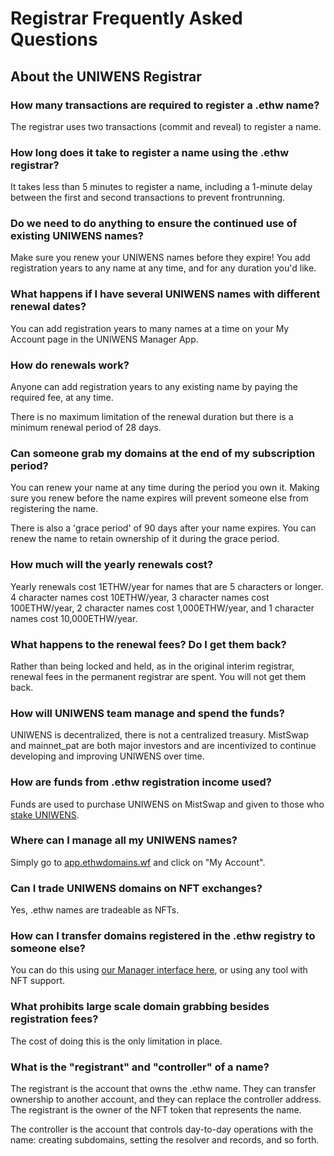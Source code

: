 # Registrar Frequently Asked Questions

## About the UNIWENS Registrar

### How many transactions are required to register a .ethw name?

The registrar uses two transactions (commit and reveal) to register a name.

### How long does it take to register a name using the .ethw registrar?

It takes less than 5 minutes to register a name, including a 1-minute delay between the first and second transactions to prevent frontrunning.

### Do we need to do anything to ensure the continued use of existing UNIWENS names?

Make sure you renew your UNIWENS names before they expire! You add registration years to any name at any time, and for any duration you'd like.

### What happens if I have several UNIWENS names with different renewal dates?

You can add registration years to many names at a time on your My Account page in the UNIWENS Manager App.

### How do renewals work?

Anyone can add registration years to any existing name by paying the required fee, at any time.

There is no maximum limitation of the renewal duration but there is a minimum renewal period of 28 days.

### Can someone grab my domains at the end of my subscription period?

You can renew your name at any time during the period you own it. Making sure you renew before the name expires will prevent someone else from registering the name.

There is also a 'grace period' of 90 days after your name expires. You can renew the name to retain ownership of it during the grace period.

### How much will the yearly renewals cost?

Yearly renewals cost 1ETHW/year for names that are 5 characters or longer. 4 character names cost 10ETHW/year, 3 character names cost 100ETHW/year, 2 character names cost 1,000ETHW/year, and 1 character names cost 10,000ETHW/year.

### What happens to the renewal fees? Do I get them back?

Rather than being locked and held, as in the original interim registrar, renewal fees in the permanent registrar are spent. You will not get them back.

### How will UNIWENS team manage and spend the funds?

UNIWENS is decentralized, there is not a centralized treasury. MistSwap and mainnet\_pat are both major investors and are incentivized to continue developing and improving UNIWENS over time.

### How are funds from .ethw registration income used?

Funds are used to purchase UNIWENS on MistSwap and given to those who [stake UNIWENS](https://app.ethwdomains.wf/stake).

### Where can I manage all my UNIWENS names?

Simply go to [app.ethwdomains.wf](https://app.ethwdomains.wf) and click on "My Account".

### Can I trade UNIWENS domains on NFT exchanges?

Yes, .ethw names are tradeable as NFTs.

### How can I transfer domains registered in the .ethw registry to someone else?

You can do this using [our Manager interface here](https://app.ethwdomains.wf), or using any tool with NFT support.

### What prohibits large scale domain grabbing besides registration fees?

The cost of doing this is the only limitation in place.

### What is the "registrant" and "controller" of a name?

The registrant is the account that owns the .ethw name. They can transfer ownership to another account, and they can replace the controller address. The registrant is the owner of the NFT token that represents the name.

The controller is the account that controls day-to-day operations with the name: creating subdomains, setting the resolver and records, and so forth.

